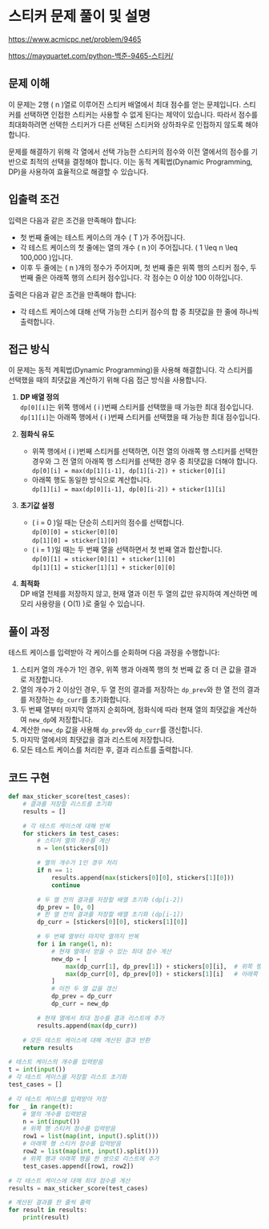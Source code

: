 # 스티커 문제 풀이 및 설명

<https://www.acmicpc.net/problem/9465>

<https://mayquartet.com/python-백준-9465-스티커/>

## 문제 이해

이 문제는 2행 \( n \)열로 이루어진 스티커 배열에서 최대 점수를 얻는 문제입니다. 스티커를 선택하면 인접한 스티커는 사용할 수 없게 된다는 제약이 있습니다. 따라서 점수를 최대화하려면 선택한 스티커가 다른 선택된 스티커와 상하좌우로 인접하지 않도록 해야 합니다.

문제를 해결하기 위해 각 열에서 선택 가능한 스티커의 점수와 이전 열에서의 점수를 기반으로 최적의 선택을 결정해야 합니다. 이는 동적 계획법(Dynamic Programming, DP)을 사용하여 효율적으로 해결할 수 있습니다.

## 입출력 조건

입력은 다음과 같은 조건을 만족해야 합니다:

- 첫 번째 줄에는 테스트 케이스의 개수 \( T \)가 주어집니다.
- 각 테스트 케이스의 첫 줄에는 열의 개수 \( n \)이 주어집니다. \( 1 \leq n \leq 100,000 \)입니다.
- 이후 두 줄에는 \( n \)개의 정수가 주어지며, 첫 번째 줄은 위쪽 행의 스티커 점수, 두 번째 줄은 아래쪽 행의 스티커 점수입니다. 각 점수는 0 이상 100 이하입니다.

출력은 다음과 같은 조건을 만족해야 합니다:

- 각 테스트 케이스에 대해 선택 가능한 스티커 점수의 합 중 최댓값을 한 줄에 하나씩 출력합니다.

## 접근 방식

이 문제는 동적 계획법(Dynamic Programming)을 사용해 해결합니다. 각 스티커를 선택했을 때의 최댓값을 계산하기 위해 다음 접근 방식을 사용합니다.

1. **DP 배열 정의**  
   `dp[0][i]`는 위쪽 행에서 \( i \)번째 스티커를 선택했을 때 가능한 최대 점수입니다.  
   `dp[1][i]`는 아래쪽 행에서 \( i \)번째 스티커를 선택했을 때 가능한 최대 점수입니다.

2. **점화식 유도**

   - 위쪽 행에서 \( i \)번째 스티커를 선택하면, 이전 열의 아래쪽 행 스티커를 선택한 경우와 그 전 열의 아래쪽 행 스티커를 선택한 경우 중 최댓값을 더해야 합니다.  
     `dp[0][i] = max(dp[1][i-1], dp[1][i-2]) + sticker[0][i]`
   - 아래쪽 행도 동일한 방식으로 계산합니다.  
     `dp[1][i] = max(dp[0][i-1], dp[0][i-2]) + sticker[1][i]`

3. **초기값 설정**

   - \( i = 0 \)일 때는 단순히 스티커의 점수를 선택합니다.  
     `dp[0][0] = sticker[0][0]`  
     `dp[1][0] = sticker[1][0]`
   - \( i = 1 \)일 때는 두 번째 열을 선택하면서 첫 번째 열과 합산합니다.  
     `dp[0][1] = sticker[0][1] + sticker[1][0]`  
     `dp[1][1] = sticker[1][1] + sticker[0][0]`

4. **최적화**  
   DP 배열 전체를 저장하지 않고, 현재 열과 이전 두 열의 값만 유지하여 계산하면 메모리 사용량을 \( O(1) \)로 줄일 수 있습니다.

## 풀이 과정

테스트 케이스를 입력받아 각 케이스를 순회하며 다음 과정을 수행합니다:

1. 스티커 열의 개수가 1인 경우, 위쪽 행과 아래쪽 행의 첫 번째 값 중 더 큰 값을 결과로 저장합니다.
2. 열의 개수가 2 이상인 경우, 두 열 전의 결과를 저장하는 `dp_prev`와 한 열 전의 결과를 저장하는 `dp_curr`를 초기화합니다.
3. 두 번째 열부터 마지막 열까지 순회하며, 점화식에 따라 현재 열의 최댓값을 계산하여 `new_dp`에 저장합니다.
4. 계산한 `new_dp` 값을 사용해 `dp_prev`와 `dp_curr`를 갱신합니다.
5. 마지막 열에서의 최댓값을 결과 리스트에 저장합니다.
6. 모든 테스트 케이스를 처리한 후, 결과 리스트를 출력합니다.

## 코드 구현

```python
def max_sticker_score(test_cases):
    # 결과를 저장할 리스트를 초기화
    results = []

    # 각 테스트 케이스에 대해 반복
    for stickers in test_cases:
        # 스티커 열의 개수를 계산
        n = len(stickers[0])

        # 열의 개수가 1인 경우 처리
        if n == 1:
            results.append(max(stickers[0][0], stickers[1][0]))
            continue

        # 두 열 전의 결과를 저장할 배열 초기화 (dp[i-2])
        dp_prev = [0, 0]
        # 한 열 전의 결과를 저장할 배열 초기화 (dp[i-1])
        dp_curr = [stickers[0][0], stickers[1][0]]

        # 두 번째 열부터 마지막 열까지 반복
        for i in range(1, n):
            # 현재 열에서 얻을 수 있는 최대 점수 계산
            new_dp = [
                max(dp_curr[1], dp_prev[1]) + stickers[0][i],  # 위쪽 행의 현재 열 점수 계산
                max(dp_curr[0], dp_prev[0]) + stickers[1][i]   # 아래쪽 행의 현재 열 점수 계산
            ]
            # 이전 두 열 값을 갱신
            dp_prev = dp_curr
            dp_curr = new_dp

        # 현재 열에서 최대 점수를 결과 리스트에 추가
        results.append(max(dp_curr))

    # 모든 테스트 케이스에 대해 계산된 결과 반환
    return results

# 테스트 케이스의 개수를 입력받음
t = int(input())
# 각 테스트 케이스를 저장할 리스트 초기화
test_cases = []

# 각 테스트 케이스를 입력받아 저장
for _ in range(t):
    # 열의 개수를 입력받음
    n = int(input())
    # 위쪽 행 스티커 점수를 입력받음
    row1 = list(map(int, input().split()))
    # 아래쪽 행 스티커 점수를 입력받음
    row2 = list(map(int, input().split()))
    # 위쪽 행과 아래쪽 행을 한 쌍으로 리스트에 추가
    test_cases.append([row1, row2])

# 각 테스트 케이스에 대해 최대 점수를 계산
results = max_sticker_score(test_cases)

# 계산된 결과를 한 줄씩 출력
for result in results:
    print(result)
```
